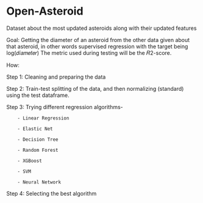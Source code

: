 # Open-Asteroid
Dataset about the most updated asteroids along with their updated features

Goal: 
Getting the diameter of an asteroid from the other data given about that asteroid, in other words supervised regression with the target being  log(𝑑𝑖𝑎𝑚𝑒𝑡𝑒𝑟)
The metric used during testing will be the  𝑅2-score.

How:

Step 1: Cleaning and preparing the data

Step 2: Train-test splitting of the data, and then normalizing (standard) using the test dataframe.

Step 3: Trying different regression algorithms-  
        
        - Linear Regression 
        
        - Elastic Net 
        
        - Decision Tree 
        
        - Random Forest
        
        - XGBoost
        
        - SVM
        
        - Neural Network

Step 4: Selecting the best algorithm
